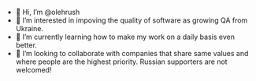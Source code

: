 - 👋 Hi, I’m @olehrush
- 👀 I’m interested in impoving the quality of software as growing QA from Ukraine. 
- 🌱 I’m currently learning how to make my work on a daily basis even better. 
- 💞️ I’m looking to collaborate with companies that share same values and where people are the highest priority. Russian supporters are not welcomed!


<!---
olehrush/olehrush is a ✨ special ✨ repository because its `README.md` (this file) appears on your GitHub profile.
You can click the Preview link to take a look at your changes.
--->
